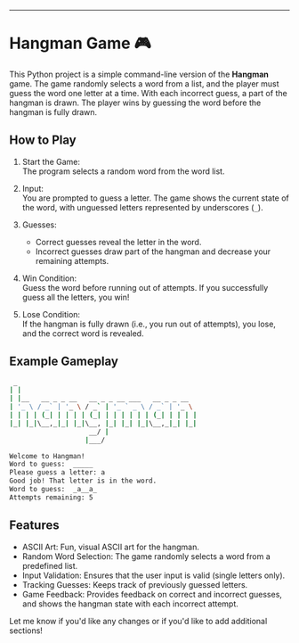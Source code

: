 

---

# Hangman Game 🎮

This Python project is a simple command-line version of the **Hangman** game. The game randomly selects a word from a list, and the player must guess the word one letter at a time. With each incorrect guess, a part of the hangman is drawn. The player wins by guessing the word before the hangman is fully drawn.

## How to Play

1. Start the Game:  
   The program selects a random word from the word list.
   
2. Input:  
   You are prompted to guess a letter. The game shows the current state of the word, with unguessed letters represented by underscores (`_`).

3. Guesses:  
   - Correct guesses reveal the letter in the word.
   - Incorrect guesses draw part of the hangman and decrease your remaining attempts.

4. Win Condition:  
   Guess the word before running out of attempts. If you successfully guess all the letters, you win!

5. Lose Condition:  
   If the hangman is fully drawn (i.e., you run out of attempts), you lose, and the correct word is revealed.

## Example Gameplay

```bash
 _                                             
| |                                            
| |__   __ _ _ __   __ _ _ __ ___   __ _ _ __  
| '_ \ / _` | '_ \ / _` | '_ ` _ \ / _` | '_ \ 
| | | | (_| | | | | (_| | | | | | | (_| | | | |
|_| |_|\__,_|_| |_|\__, |_| |_| |_|\__,_|_| |_|
                    __/ |                      
                   |___/                       

Welcome to Hangman!
Word to guess:  _____
Please guess a letter: a
Good job! That letter is in the word.
Word to guess:  _a__a_
Attempts remaining: 5
```

## Features

- ASCII Art: Fun, visual ASCII art for the hangman.
- Random Word Selection: The game randomly selects a word from a predefined list.
- Input Validation: Ensures that the user input is valid (single letters only).
- Tracking Guesses: Keeps track of previously guessed letters.
- Game Feedback: Provides feedback on correct and incorrect guesses, and shows the hangman state with each incorrect attempt.


Let me know if you'd like any changes or if you'd like to add additional sections!
